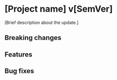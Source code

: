 # [Project name] v[SemVer]

[Brief description about the update.]

## Breaking changes

## Features

## Bug fixes